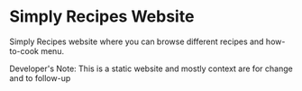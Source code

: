 # Simply Recipes Website

Simply Recipes website where you can browse different recipes and how-to-cook menu.

Developer's Note: This is a static website and mostly context are for change and to follow-up
